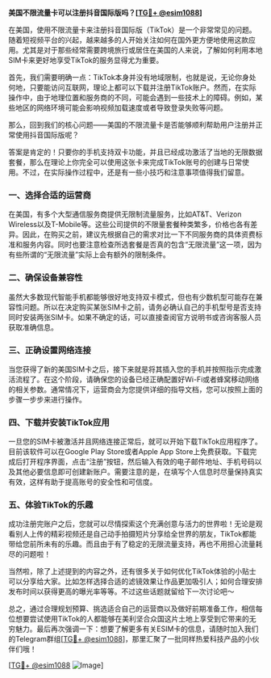 **美国不限流量卡可以注册抖音国际版吗？[[TG💪+ @esim1088](https://t.me/s/esim1088)]**

在美国，使用不限流量卡来注册抖音国际版（TikTok）是一个非常常见的问题。随着短视频平台的兴起，越来越多的人开始关注如何在国外更方便地使用这款应用。尤其是对于那些经常需要跨境旅行或居住在美国的人来说，了解如何利用本地SIM卡来更好地享受TikTok的服务显得尤为重要。

首先，我们需要明确一点：TikTok本身并没有地域限制，也就是说，无论你身处何地，只要能访问互联网，理论上都可以下载并注册TikTok账户。然而，在实际操作中，由于地理位置和服务商的不同，可能会遇到一些技术上的障碍。例如，某些地区的网络环境可能会影响视频加载速度或者导致登录失败等问题。

那么，回到我们的核心问题——美国的不限流量卡是否能够顺利帮助用户注册并正常使用抖音国际版呢？

答案是肯定的！只要你的手机支持双卡功能，并且已经成功激活了当地的无限数据套餐，那么在理论上你完全可以使用这张卡来完成TikTok账号的创建与日常使用。不过，在实际操作过程中，还是有一些小技巧和注意事项值得我们留意。

### 一、选择合适的运营商

在美国，有多个大型通信服务商提供无限制流量服务，比如AT&T、Verizon Wireless以及T-Mobile等。这些公司提供的不限量套餐种类繁多，价格也各有差异。因此，在购买之前，建议先根据自己的需求对比一下不同服务商的具体资费标准和服务内容。同时也要注意检查所选套餐是否真的包含“无限流量”这一项，因为有些所谓的“无限流量”实际上会有额外的限制条件。

### 二、确保设备兼容性

虽然大多数现代智能手机都能够很好地支持双卡模式，但也有少数机型可能存在兼容性问题。所以在决定购买某张SIM卡之前，请务必确认自己的手机型号是否支持同时安装两张SIM卡。如果不确定的话，可以直接查阅官方说明书或咨询客服人员获取准确信息。

### 三、正确设置网络连接

当您获得了新的美国SIM卡之后，接下来就是将其插入您的手机并按照指示完成激活流程了。在这个阶段，请确保您的设备已经正确配置好Wi-Fi或者蜂窝移动网络的相关参数。通常情况下，运营商会为您提供详细的指导文档，您可以按照上面的步骤一步步来进行操作。

### 四、下载并安装TikTok应用

一旦您的SIM卡被激活并且网络连接正常后，就可以开始下载TikTok应用程序了。目前该软件可以在Google Play Store或者Apple App Store上免费获取。下载完成后打开程序界面，点击“注册”按钮，然后输入有效的电子邮件地址、手机号码以及其他必要信息即可创建新账户。需要注意的是，在填写个人信息时尽量保持真实有效，这样有助于提高账号的安全性和可信度。

### 五、体验TikTok的乐趣

成功注册完账户之后，您就可以尽情探索这个充满创意与活力的世界啦！无论是观看别人上传的精彩视频还是自己动手拍摄短片分享给全世界的朋友，TikTok都能带给您前所未有的乐趣。而且由于有了稳定的无限流量支持，再也不用担心流量耗尽的问题啦！

当然啦，除了上述提到的内容之外，还有很多关于如何优化TikTok体验的小贴士可以分享给大家。比如怎样选择合适的滤镜效果让作品更加吸引人；如何合理安排发布时间以获得更高的曝光率等等。不过这些话题就留给下一次讨论吧～

总之，通过合理规划预算、挑选适合自己的运营商以及做好前期准备工作，相信每位想要尝试使用TikTok的人都能够在美利坚合众国这片土地上享受到它带来的无穷魅力。最后再次强调一下：想要了解更多有关ESIM卡的信息，请随时加入我们的Telegram群组[[TG💪+ @esim1088](https://t.me/s/esim1088)]，那里汇聚了一批同样热爱科技产品的小伙伴们哦！

[[TG💪+ @esim1088](https://t.me/s/esim1088) ![Image](https://i.postimg.cc/4NQfJmqS/Snipaste-2025-05-13-00-14-12.png)]